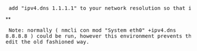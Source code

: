 <pre> add "ipv4.dns 1.1.1.1" to your network resolution so that it is persistent </pre>

**<pre> Note: normally ( nmcli con mod "System eth0" +ipv4.dns 8.8.8.8 ) could be run, however this environment prevents that. make the edit the old fashioned way. </pre>



